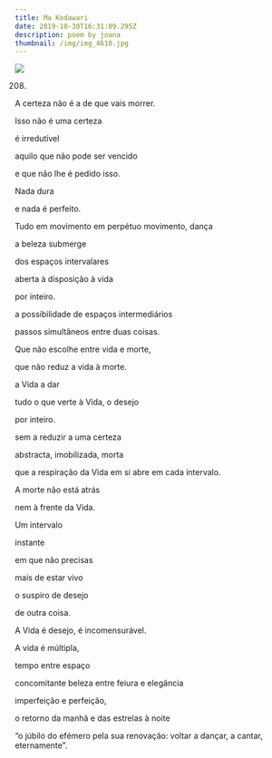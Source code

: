 ```yaml
---
title: Ma Kodawari
date: 2019-10-30T16:31:09.295Z
description: poem by joana
thumbnail: /img/img_4610.jpg
---
```

![](/img/borboleta.jpg)

208.

A certeza não é a de que vais morrer.

Isso não é uma certeza

é irredutível

aquilo que não pode ser vencido

e que não lhe é pedido isso.

Nada dura

e nada é perfeito.

Tudo em movimento em perpétuo movimento, dança

a beleza submerge 

dos espaços intervalares 

aberta à disposição à vida

por inteiro.

a possibilidade de espaços intermediários

passos simultâneos entre duas coisas. 

Que não escolhe entre vida e morte,

que não reduz a vida à morte.

a Vida a dar

tudo o que verte à Vida, o desejo

por inteiro.

sem a reduzir a uma certeza

abstracta, imobilizada, morta

que a respiração da Vida em si abre em cada intervalo. 

A morte não está atrás

nem à frente da Vida.

Um intervalo

instante

em que não precisas 

mais de estar vivo

o suspiro de desejo

de outra coisa.

A Vida é desejo, é incomensurável.    

A vida é múltipla, 

tempo entre espaço

concomitante beleza entre feiura e elegância

imperfeição e perfeição,

o retorno da manhã e das estrelas à noite 

“o júbilo do efémero pela sua renovação: voltar a dançar, a cantar, eternamente”.
